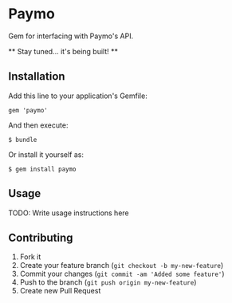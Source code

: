 # Paymo

Gem for interfacing with Paymo's API.

** Stay tuned... it's being built! **

## Installation

Add this line to your application's Gemfile:

    gem 'paymo'

And then execute:

    $ bundle

Or install it yourself as:

    $ gem install paymo

## Usage

TODO: Write usage instructions here

## Contributing

1. Fork it
2. Create your feature branch (`git checkout -b my-new-feature`)
3. Commit your changes (`git commit -am 'Added some feature'`)
4. Push to the branch (`git push origin my-new-feature`)
5. Create new Pull Request

